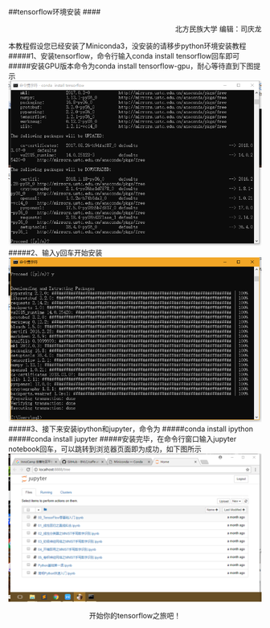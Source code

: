 ##tensorflow环境安装
####<p align="right">北方民族大学  编辑：司庆龙</p>
本教程假设您已经安装了Miniconda3，没安装的请移步python环境安装教程
#####1、安装tensorflow，命令行输入conda install tensorflow回车即可
#####安装GPU版本命令为conda install tensorflow-gpu，耐心等待直到下图提示
![安装完成后](../res/images/tensorflow1.png "Tile")
#####2、输入y回车开始安装
![安装完成后](../res/images/tensorflow2.png "Tile")
#####3、接下来安装ipython和jupyter，命令为
#####conda install ipython
#####conda install jupyter
#####安装完毕，在命令行窗口输入jupyter notebook回车，可以跳转到浏览器页面即为成功，如下图所示
![安装完成后](../res/images/tensorflow3.png "Tile")
<p color="red" align="center">开始你的tensorflow之旅吧！</p>



